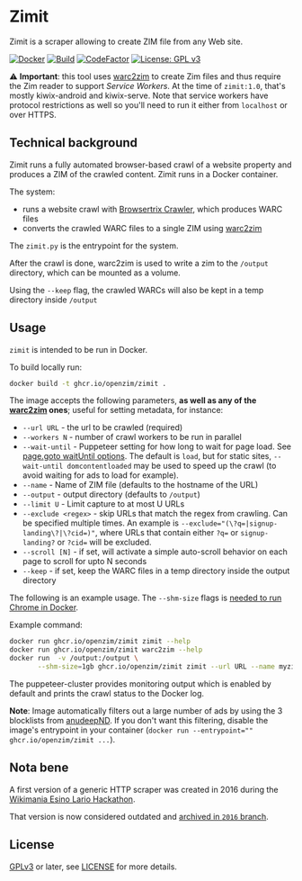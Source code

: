 Zimit
=====

Zimit is a scraper allowing to create ZIM file from any Web site.

[![Docker](https://ghcr-badge.deta.dev/openzim/zimit/latest_tag?label=docker)](https://ghcr.io/openzim/zimit)
[![Build](https://github.com/openzim/zimit/workflows/CI/badge.svg?query=branch%3Amain)](https://github.com/openzim/zimit/actions?query=branch%3Amain)
[![CodeFactor](https://www.codefactor.io/repository/github/openzim/zimit/badge)](https://www.codefactor.io/repository/github/openzim/zimit)
[![License: GPL v3](https://img.shields.io/badge/License-GPLv3-blue.svg)](https://www.gnu.org/licenses/gpl-3.0)

⚠️ **Important**: this tool uses [warc2zim](https://github.com/openzim/warc2zim) to create Zim files and thus require the Zim reader to support *Service Workers*. At the time of `zimit:1.0`, that's mostly kiwix-android and kiwix-serve. Note that service workers have protocol restrictions as well so you'll need to run it either from `localhost` or over HTTPS.

Technical background
--------------------

Zimit runs a fully automated browser-based crawl of a website property and produces a ZIM of the crawled content. Zimit runs in a Docker container.

The system:
- runs a website crawl with [Browsertrix Crawler](https://github.com/webrecorder/browsertrix-crawler), which produces WARC files
- converts the crawled WARC files to a single ZIM using [warc2zim](https://github.com/openzim/warc2zim)

The `zimit.py` is the entrypoint for the system.

After the crawl is done, warc2zim is used to write a zim to the
`/output` directory, which can be mounted as a volume.

Using the `--keep` flag, the crawled WARCs will also be kept in a temp directory inside `/output`

Usage
-----

`zimit` is intended to be run in Docker.

To build locally run:

```bash
docker build -t ghcr.io/openzim/zimit .
```

The image accepts the following parameters, **as well as any of the [warc2zim](https://github.com/openzim/warc2zim) ones**; useful for setting metadata, for instance:

- `--url URL` - the url to be crawled (required)
- `--workers N` - number of crawl workers to be run in parallel
- `--wait-until` - Puppeteer setting for how long to wait for page load. See [page.goto waitUntil options](https://github.com/puppeteer/puppeteer/blob/main/docs/api.md#pagegotourl-options). The default is `load`, but for static sites, `--wait-until domcontentloaded` may be used to speed up the crawl (to avoid waiting for ads to load for example).
- `--name` - Name of ZIM file (defaults to the hostname of the URL)
- `--output` - output directory (defaults to `/output`)
- `--limit U` - Limit capture to at most U URLs
- `--exclude <regex>` - skip URLs that match the regex from crawling. Can be specified multiple times. An example is `--exclude="(\?q=|signup-landing\?|\?cid=)"`, where URLs that contain either `?q=` or `signup-landing?` or `?cid=` will be excluded. 
- `--scroll [N]` - if set, will activate a simple auto-scroll behavior on each page to scroll for upto N seconds
- `--keep` - if set, keep the WARC files in a temp directory inside the output directory

The following is an example usage. The `--shm-size` flags is [needed to run Chrome in Docker](https://github.com/puppeteer/puppeteer/blob/v1.0.0/docs/troubleshooting.md#tips).

Example command:

```bash
docker run ghcr.io/openzim/zimit zimit --help
docker run ghcr.io/openzim/zimit warc2zim --help
docker run  -v /output:/output \
       --shm-size=1gb ghcr.io/openzim/zimit zimit --url URL --name myzimfile --workers 2 --waitUntil domcontentloaded
```

The puppeteer-cluster provides monitoring output which is enabled by
default and prints the crawl status to the Docker log.

**Note**: Image automatically filters out a large number of ads by using the 3 blocklists from [anudeepND](https://github.com/anudeepND/blacklist). If you don't want this filtering, disable the image's entrypoint in your container (`docker run --entrypoint="" ghcr.io/openzim/zimit ...`).

Nota bene
---------

A first version of a generic HTTP scraper was created in 2016 during
the [Wikimania Esino Lario
Hackathon](https://wikimania2016.wikimedia.org/wiki/Programme/Kiwix-dedicated_Hackathon).

That version is now considered outdated and [archived in `2016`
branch](https://github.com/openzim/zimit/tree/2016).

License
-------

[GPLv3](https://www.gnu.org/licenses/gpl-3.0) or later, see
[LICENSE](LICENSE) for more details.
